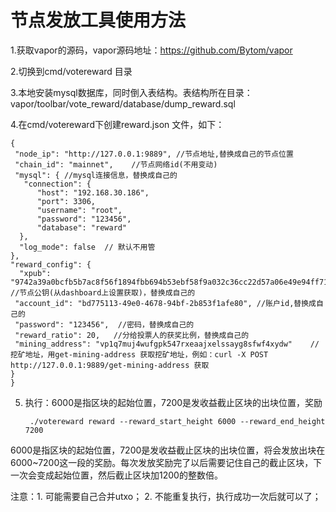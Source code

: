 # 节点发放工具使用方法


1.获取vapor的源码，vapor源码地址：<https://github.com/Bytom/vapor>

2.切换到cmd/votereward 目录

3.本地安装mysql数据库，同时倒入表结构。表结构所在目录：vapor/toolbar/vote_reward/database/dump_reward.sql

4.在cmd/votereward下创建reward.json 文件，如下：

    {
     "node_ip": "http://127.0.0.1:9889", //节点地址,替换成自己的节点位置
     "chain_id": "mainnet",    //节点网络id(不用变动)
     "mysql": { //mysql连接信息，替换成自己的
       "connection": {
          "host": "192.168.30.186",
          "port": 3306,
          "username": "root",
          "password": "123456",
          "database": "reward"
      },
      "log_mode": false  // 默认不用管
    },
    "reward_config": {
      "xpub": "9742a39a0bcfb5b7ac8f56f1894fbb694b53ebf58f9a032c36cc22d57a06e49e94ff7199063fb7a78190624fa3530f611404b56fc9af91dcaf4639614512cb64",  //节点公钥(从dashboard上设置获取)，替换成自己的
     "account_id": "bd775113-49e0-4678-94bf-2b853f1afe80", //账户id,替换成自己的
     "password": "123456",  //密码，替换成自己的
     "reward_ratio": 20,   //分给投票人的获奖比例，替换成自己的
     "mining_address": "vp1q7muj4wufgpk547rxeaajxelssayg8sfwf4xydw"    //挖矿地址，用get-mining-address 获取挖矿地址，例如：curl -X POST http://127.0.0.1:9889/get-mining-address 获取
    }
    } 
    
5. 执行：6000是指区块的起始位置，7200是发收益截止区块的出块位置，奖励

        ./votereward reward --reward_start_height 6000 --reward_end_height 7200
        
        
6000是指区块的起始位置，7200是发收益截止区块的出块位置，将会发放出块在6000~7200这一段的奖励。每次发放奖励完了以后需要记住自己的截止区块，下一次会变成起始位置，然后截止区块加1200的整数倍。
  
  
  注意：1. 可能需要自己合并utxo；
       2. 不能重复执行，执行成功一次后就可以了；






